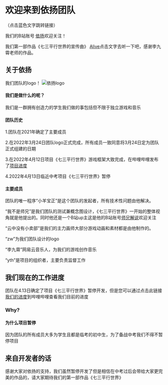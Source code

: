 # 欢迎来到依扬团队
（点击蓝色文字跳转链接）

我们的B站账号 [依扬](https://space.bilibili.com/399892611?spm_id_from=333.337.search-card.all.click)欢迎关注！

我们第一部作品《七三平行世界的宣传曲》 [Alive](https://music.163.com/#/song?id=1938327169)点击文字去听一下吧，感谢李九霄老师的作品。

## 关于依扬

我们团队的logo！
![依扬logo](https://user-images.githubusercontent.com/103907070/163739302-2e114123-25f0-4a41-a8ee-3521ee2dc550.jpg)


#### 我们是做什么的呢？

我们是一群拥有创造力的学生我们做的事包括但不限于独立游戏和音乐

#### 团队历史

1.团队在2021年确定了主要成员

2.在2022年3月24日团队logo正式完成，所有成员一致同意将3月24日定为团队正式组建的日期

3.在2022年4月12日项目《七三平行世界》游戏框架大致完成，在哔哩哔哩发布了[项目进度](https://www.bilibili.com/video/BV1Jr4y1H7fQ?spm_id_from=333.999.0.0)

4.2022年4月13日临近中考项目《七三平行世界》暂停

#### 主要成员

团队的唯一程序“小羊宝正”是这个团队的发起者，所有技术性问题由他解决。

“我不是师兄”是我们团队的测试兼概念图设计，《七三平行世界》一开始的整体视角就是他提出的。同时他还是一个B站up主这是他的B站账号[师兄解说](https://space.bilibili.com/529497698?spm_id_from=333.337.search-card.all.click)欢迎关注

“云中没有小卖部”是我们的主力画师大部分游戏动画和素材都是由他制作的。

“zw”为我们团队设计的logo

“李九霄”网易云音乐人，为我们的游戏创作音乐

“yth”是项目的组织者，主要负责监督工作

## 我们现在的工作进度
团队在4.13日确定了项目《七三平行世界》暂停开发，但是您可以通过点击此链接[我们的进度](https://www.bilibili.com/video/BV1Jr4y1H7fQ?spm_id_from=333.999.0.0)到哔哩哔哩查看我们目前的进度

### Why?
#### 为什么项目暂停

因为团队的所有成员大多为学生且都是临考的初中生，为了备战中考我们不得不暂停项目

## 来自开发者的话
感谢大家对依扬的支持，我们虽然暂停开发了但是相信在中考过后会带给大家更完美的作品的，请大家期待我们的第一部作品《七三平行世界》
